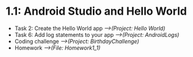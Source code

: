 # 1.1: Android Studio and Hello World

* Task 2: Create the Hello World app *-->(Project: Hello World)*
* Task 6: Add log statements to your app *-->(Project: AndroidLogs)*
* Coding challenge *-->(Project: BirthdayChallenge)*
* Homework *-->(File: Homework1_1)*

